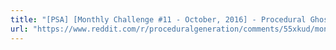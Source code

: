 ```yaml
---
title: "[PSA] [Monthly Challenge #11 - October, 2016] - Procedural Ghosts and Jack-o-Lanterns! • /r/proceduralgeneration"
url: "https://www.reddit.com/r/proceduralgeneration/comments/55xkud/monthly_challenge_11_october_2016_procedural/"
---
```


